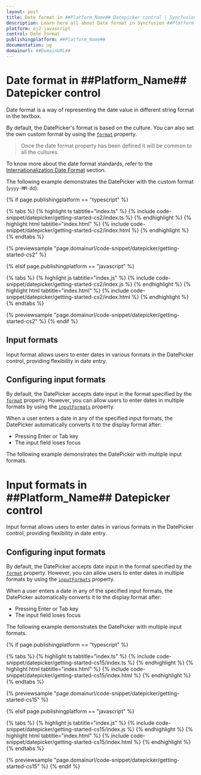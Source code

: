 ```yaml
---
layout: post
title: Date format in ##Platform_Name## Datepicker control | Syncfusion
description: Learn here all about Date format in Syncfusion ##Platform_Name## Datepicker control of Syncfusion Essential JS 2 and more.
platform: ej2-javascript
control: Date format 
publishingplatform: ##Platform_Name##
documentation: ug
domainurl: ##DomainURL##
---
```


# Date format in ##Platform_Name## Datepicker control

Date format is a way of representing the date value in different string format in the textbox.

By default, the DatePicker's format is based on the culture. You can also set the own custom format by using the [`format`](../api/datepicker/#format) property.

> Once the date format property has been defined it will be common to all the cultures.

To know more about the date format standards, refer to the [Internationalization Date Format](https://ej2.syncfusion.com/documentation/common/internationalization) section.

The following example demonstrates the DatePicker with the custom format (`yyyy-MM-dd`).

{% if page.publishingplatform == "typescript" %}

 {% tabs %}
{% highlight ts tabtitle="index.ts" %}
{% include code-snippet/datepicker/getting-started-cs2/index.ts %}
{% endhighlight %}
{% highlight html tabtitle="index.html" %}
{% include code-snippet/datepicker/getting-started-cs2/index.html %}
{% endhighlight %}
{% endtabs %}
        
{% previewsample "page.domainurl/code-snippet/datepicker/getting-started-cs2" %}

{% elsif page.publishingplatform == "javascript" %}

{% tabs %}
{% highlight js tabtitle="index.js" %}
{% include code-snippet/datepicker/getting-started-cs2/index.js %}
{% endhighlight %}
{% highlight html tabtitle="index.html" %}
{% include code-snippet/datepicker/getting-started-cs2/index.html %}
{% endhighlight %}
{% endtabs %}

{% previewsample "page.domainurl/code-snippet/datepicker/getting-started-cs2" %}
{% endif %}

## Input formats 

Input format allows users to enter dates in various formats in the DatePicker control, providing flexibility in date entry.

## Configuring input formats

By default, the DatePicker accepts date input in the format specified by the [`format`](../api/datepicker/#format) property. However, you can allow users to enter dates in multiple formats by using the [`inputFormats`](../api/datepicker/#format) property.

When a user enters a date in any of the specified input formats, the DatePicker automatically converts it to the display format after:
- Pressing Enter or Tab key
- The input field loses focus

The following example demonstrates the DatePicker with multiple input formats.

# Input formats in ##Platform_Name## Datepicker control

Input format allows users to enter dates in various formats in the DatePicker control, providing flexibility in date entry.

## Configuring input formats

By default, the DatePicker accepts date input in the format specified by the [`format`](../api/datepicker/#format) property. However, you can allow users to enter dates in multiple formats by using the [`inputFormats`](../api/datepicker/#format) property.

When a user enters a date in any of the specified input formats, the DatePicker automatically converts it to the display format after:
- Pressing Enter or Tab key
- The input field loses focus

The following example demonstrates the DatePicker with multiple input formats.

{% if page.publishingplatform == "typescript" %}

 {% tabs %}
{% highlight ts tabtitle="index.ts" %}
{% include code-snippet/datepicker/getting-started-cs15/index.ts %}
{% endhighlight %}
{% highlight html tabtitle="index.html" %}
{% include code-snippet/datepicker/getting-started-cs15/index.html %}
{% endhighlight %}
{% endtabs %}
        
{% previewsample "page.domainurl/code-snippet/datepicker/getting-started-cs15" %}

{% elsif page.publishingplatform == "javascript" %}

{% tabs %}
{% highlight js tabtitle="index.js" %}
{% include code-snippet/datepicker/getting-started-cs15/index.js %}
{% endhighlight %}
{% highlight html tabtitle="index.html" %}
{% include code-snippet/datepicker/getting-started-cs15/index.html %}
{% endhighlight %}
{% endtabs %}

{% previewsample "page.domainurl/code-snippet/datepicker/getting-started-cs15" %}
{% endif %}
